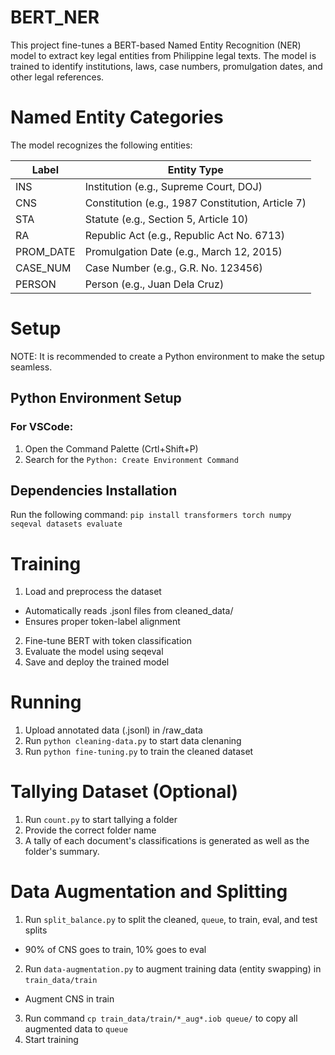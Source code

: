 # BERT_NER

This project fine-tunes a BERT-based Named Entity Recognition (NER) model to extract key legal entities from Philippine legal texts. The model is trained to identify institutions, laws, case numbers, promulgation dates, and other legal references.

# Named Entity Categories
The model recognizes the following entities:

| Label |    Entity Type |
| ----- | ------------- |
| INS    | Institution (e.g., Supreme Court, DOJ) |
| CNS    | Constitution (e.g., 1987 Constitution, Article 7) |
| STA    | Statute (e.g., Section 5, Article 10) |
| RA    | Republic Act (e.g., Republic Act No. 6713) |
| PROM_DATE    | Promulgation Date (e.g., March 12, 2015) |
| CASE_NUM |    Case Number (e.g., G.R. No. 123456) |
| PERSON |    Person (e.g., Juan Dela Cruz) |

# Setup
NOTE: It is recommended to create a Python environment to make the setup seamless.
## Python Environment Setup
### For VSCode:
1. Open the Command Palette (Crtl+Shift+P)
2. Search for the `Python: Create Environment Command`
## Dependencies Installation
Run the following command:
`pip install transformers torch numpy seqeval datasets evaluate`

# Training 
1. Load and preprocess the dataset
- Automatically reads .jsonl files from cleaned_data/
- Ensures proper token-label alignment
2. Fine-tune BERT with token classification
3. Evaluate the model using seqeval
4. Save and deploy the trained model

# Running
1. Upload annotated data (.jsonl) in /raw_data
2. Run `python cleaning-data.py` to start data clenaning
3. Run  `python fine-tuning.py` to train the cleaned dataset

# Tallying Dataset (Optional)
1. Run `count.py` to start tallying a folder
2. Provide the correct folder name
3. A tally of each document's classifications is generated as well as the folder's summary.

# Data Augmentation and Splitting
1. Run `split_balance.py` to split the cleaned, `queue`, to train, eval, and test splits
- 90% of CNS goes to train, 10% goes to eval
2. Run `data-augmentation.py` to augment training data (entity swapping) in `train_data/train`
- Augment CNS in train  
3. Run command `cp train_data/train/*_aug*.iob queue/` to copy all augmented data to `queue`
4. Start training